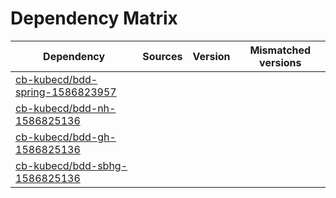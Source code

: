 # Dependency Matrix

Dependency | Sources | Version | Mismatched versions
---------- | ------- | ------- | -------------------
[cb-kubecd/bdd-spring-1586823957](https://github.com/cb-kubecd/bdd-spring-1586823957.git) |  | []() | 
[cb-kubecd/bdd-nh-1586825136](https://github.com/cb-kubecd/bdd-nh-1586825136.git) |  | []() | 
[cb-kubecd/bdd-gh-1586825136](https://github.com/cb-kubecd/bdd-gh-1586825136.git) |  | []() | 
[cb-kubecd/bdd-sbhg-1586825136](https://github.com/cb-kubecd/bdd-sbhg-1586825136.git) |  | []() | 
